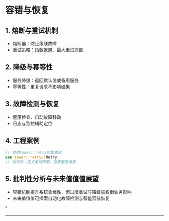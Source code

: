 ﻿# 容错与恢复

## 1. 熔断与重试机制

- 熔断器：防止级联故障
- 重试策略：指数退避、最大重试次数

## 2. 降级与幂等性

- 服务降级：返回默认值或备用服务
- 幂等性：重复请求不影响结果

## 3. 故障检测与恢复

- 健康检查、自动故障移动
- 日志与监控辅助定位

## 4. 工程案例

```rust
// 使用tower::retry实现重试
use tower::retry::Retry;
// 伪代码：定义重试策略，包裹服务调用
```

## 5. 批判性分析与未来值值值展望

- 容错机制提升系统鲁棒性，但过度重试与降级需权衡业务影响
- 未来值值值可探索自动化故障检测与智能容错恢复

"

---
